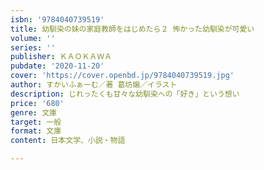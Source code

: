 ```yaml
---
isbn: '9784040739519'
title: 幼馴染の妹の家庭教師をはじめたら２ 怖かった幼馴染が可愛い
volume: ''
series: ''
publisher: ＫＡＯＫＡＷＡ
pubdate: '2020-11-20'
cover: 'https://cover.openbd.jp/9784040739519.jpg'
author: すかいふぁーむ／著 葛坊煽／イラスト
description: じれったくも甘々な幼馴染への「好き」という想い
price: '680'
genre: 文庫
target: 一般
format: 文庫
content: 日本文学、小説・物語

---
```

